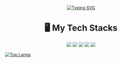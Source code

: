 


# <div align="center">
<div align="center"> <a href="https://git.io/typing-svg"><img src="https://readme-typing-svg.demolab.com?font=Fira+Code&size=35&duration=3000&pause=1000&color=000000&width=435&lines=Back-End+Developer;Wangyu" alt="Typing SVG" /></a>
</div>
</div>
  
  
# <div align="center"> 🖥️ My Tech Stacks
<div align="center">
<img src="https://img.shields.io/badge/c-%2300599C.svg?style=for-the-badge&logo=c&logoColor=white"/></a>
<img src="https://img.shields.io/badge/java-007396?style=for-the-badge&logo=java&logoColor=white"></a>
<img src="https://img.shields.io/badge/mariaDB-003545?style=for-the-badge&logo=mariaDB&logoColor=white"></a>
<img src="https://img.shields.io/badge/spring-6DB33F?style=for-the-badge&logo=spring&logoColor=white"></a>
<img src="https://img.shields.io/badge/springboot-6DB33F?style=for-the-badge&logo=springboot&logoColor=white"></a>
</div>
</div>

<div>
 
  [![Top Langs](https://github-readme-stats.vercel.app/api/top-langs/?username=pea06&layout=compact&langs_count=8)](https://github.com/anuraghazra/github-readme-stats)

